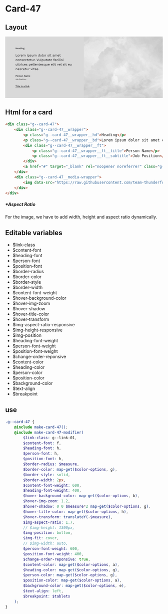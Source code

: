 # Card-47

## Layout

![alt text][card-47]

[card-47]: /src/img/global-components/card/card-47.jpg

## Html for a card

```html
<div class="g--card-47">
    <div class="g--card-47__wrapper">
        <p class="g--card-47__wrapper__hd">Heading</p>
        <p class="g--card-47__wrapper__bd">Lorem ipsum dolor sit amet consectetur. Vulputate facilisi ultrices pellentesque elit vel sit eu nascetur vitae.</p>
        <div class="g--card-47__wrapper__ft">
            <p class="g--card-47__wrapper__ft__title">Person Name</p>
            <p class="g--card-47__wrapper__ft__subtitle">Job Position</p>
        </div>
        <a href="#" target="_blank" rel="noopener noreferrer" class="g--card-47__wrapper__link">This is a link</a>
    </div>
    <div class="g--card-47__media-wrapper">
        <img data-src="https://raw.githubusercontent.com/team-thunderfoot/ui/main/src/img/global-components/bg-placeholder.jpg" src="/src/img/global-components/placeholder.jpg" alt="alt text" class="g--card-47__media-wrapper__media g--lazy-01" />
    </div>
</div>
```

##### \*Aspect Ratio

For the image, we have to add width, height and aspect ratio dynamically.

## Editable variables
- $link-class
- $content-font
- $heading-font
- $person-font
- $position-font
- $border-radius
- $border-color
- $border-style
- $border-width
- $content-font-weight
- $hover-background-color
- $hover-img-zoom
- $hover-shadow
- $hover-title-color
- $hover-transform
- $img-aspect-ratio-responsive
- $img-height-responsive
- $img-position
- $heading-font-weight
- $person-font-weight
- $position-font-weight
- $change-order-reponsive
- $content-color
- $heading-color
- $person-color
- $position-color
- $background-color
- $text-align
- $breakpoint

## use

```scss
.g--card-47 {
    @include make-card-47();
    @include make-card-47-modifier(
        $link-class: g--link-01,
        $content-font: f,
        $heading-font: h,
        $person-font: h,
        $position-font: h,
        $border-radius: $measure,
        $border-color: map-get($color-options, g),
        $border-style: solid,
        $border-width: 2px,
        $content-font-weight: 600,
        $heading-font-weight: 400,
        $hover-background-color: map-get($color-options, b),
        $hover-img-zoom: 1.2,
        $hover-shadow: 0 0 $measure*2 map-get($color-options, g),
        $hover-title-color: map-get($color-options, h),
        $hover-transform: translateY(-$measure),
        $img-aspect-ratio: 1.7,
        // $img-height: 1300px,
        $img-position: bottom,
        $img-fit: cover,
        // $img-width: auto,
        $person-font-weight: 600,
        $position-font-weight: 400,
        $change-order-reponsive: true,
        $content-color: map-get($color-options, a),
        $heading-color: map-get($color-options, g),
        $person-color: map-get($color-options, g),
        $position-color: map-get($color-options, a),
        $background-color: map-get($color-options, e),
        $text-align: left,
        $breakpoint: $tablets
    );
}
```
